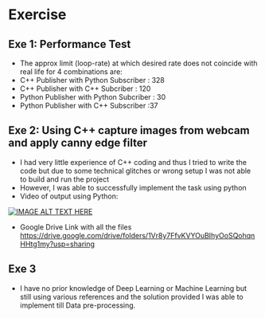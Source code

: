 # Exercise
## Exe 1: Performance Test
- The approx limit (loop-rate) at which desired rate does not coincide with real life for 4 combinations are:
- C++ Publisher with Python Subscriber : 328
- C++ Publisher with C++ Subcriber : 120
- Python Publisher with Python Subcriber : 30
- Python Publisher with C++ Subscriber :37
## Exe 2: Using C++ capture images from webcam and apply canny edge filter
- I had very little experience of C++ coding and thus I tried to write the code but due to some technical glitches or wrong setup I was not able to build and run the project
- However, I was able to successfully implement the task using python
-  Video of output using Python:

[![IMAGE ALT TEXT HERE](https://img.youtube.com/vi/Zp_s-vLr7Js/0.jpg)](https://youtu.be/Zp_s-vLr7Js)

- Google Drive Link with all the files
https://drive.google.com/drive/folders/1Vr8y7FfvKVYOuBIhyOoSQohqnHHtg1my?usp=sharing

## Exe 3
- I have no prior knowledge of Deep Learning or Machine Learning but still using various references and the solution provided I was able to implement till Data pre-processing.  
